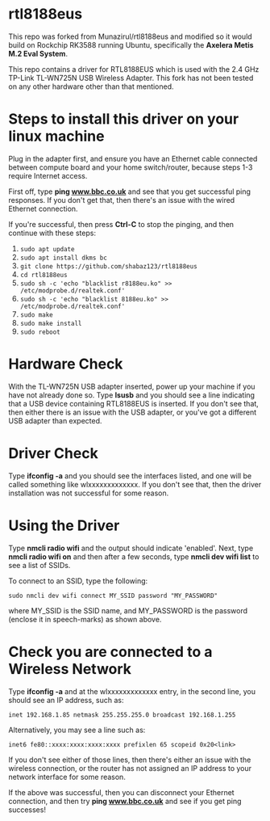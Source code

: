# rtl8188eus
This repo was forked from Munazirul/rtl8188eus and modified so it would build on Rockchip RK3588 running Ubuntu, specifically the **Axelera Metis M.2 Eval System**. 

This repo contains a driver for RTL8188EUS which is used with the 2.4 GHz TP-Link TL-WN725N USB Wireless Adapter. This fork has not been tested on any other hardware other than that mentioned.

# Steps to install this driver on your linux machine

Plug in the adapter first, and ensure you have an Ethernet cable connected between compute board and your home switch/router, because steps 1-3 require Internet access.

First off, type **ping www.bbc.co.uk** and see that you get successful ping responses. If you don't get that, then there's an issue with the wired Ethernet connection.

If you're successful, then press **Ctrl-C** to stop the pinging, and then continue with these steps:

1. `sudo apt update`
2. `sudo apt install dkms bc`
3. `git clone https://github.com/shabaz123/rtl8188eus`
4. `cd rtl8188eus`
5. `sudo sh -c 'echo "blacklist r8188eu.ko" >> /etc/modprobe.d/realtek.conf'`
6. `sudo sh -c 'echo "blacklist 8188eu.ko" >> /etc/modprobe.d/realtek.conf'`
7. `sudo make`
8. `sudo make install`
9. `sudo reboot`


# Hardware Check

With the TL-WN725N USB adapter inserted, power up your machine if you have not already done so. Type **lsusb** and you should see a line indicating that a USB device containing RTL8188EUS is inserted. If you don't see that, then either there is an issue with the USB adapter, or you've got a different USB adapter than expected.

# Driver Check

Type **ifconfig -a** and you should see the interfaces listed, and one will be called something like wlxxxxxxxxxxxxx. If you don't see that, then the driver installation was not successful for some reason.

# Using the Driver

Type **nmcli radio wifi** and the output should indicate 'enabled'. Next, type **nmcli radio wifi on** and then after a few seconds, type **nmcli dev wifi list** to see a list of SSIDs. 

To connect to an SSID, type the following:

`sudo nmcli dev wifi connect MY_SSID password "MY_PASSWORD"`

where MY_SSID is the SSID name, and MY_PASSWORD is the password (enclose it in speech-marks) as shown above.

# Check you are connected to a Wireless Network

Type **ifconfig -a** and at the wlxxxxxxxxxxxxx entry, in the second line, you should see an IP address, such as:

`inet 192.168.1.85 netmask 255.255.255.0 broadcast 192.168.1.255`

Alternatively, you may see a line such as:

`inet6 fe80::xxxx:xxxx:xxxx:xxxx prefixlen 65 scopeid 0x20<link>`

If you don't see either of those lines, then there's either an issue with the wireless connection, or the router has not assigned an IP address to your network interface for some reason.

If the above was successful, then you can disconnect your Ethernet connection, and then try **ping www.bbc.co.uk** and see if you get ping successes!







